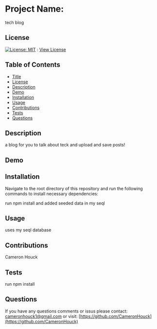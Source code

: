 # Project Name:
  
tech blog
  
## License
  
[![License: MIT](https://img.shields.io/badge/License-MIT-yellow.svg)](https://opensource.org/licenses/MIT) : [View License](https://opensource.org/licenses/MIT)
  
## Table of Contents
  
- [Title](#Project-Name)
- [License](#License)
- [Description](#Description)
- [Demo](#Demo)
- [Installation](#Installation)
- [Usage](#Usage)
- [Contributions](#Contributions)
- [Tests](#Tests)
- [Questions](#Questions)
  
## Description

a blog for you to talk about teck and upload and save posts!

## Demo


  
## Installation
  
Navigate to the root directory of this repository and run the following commands to install necessary dependencies:
  
run npm install and added seeded data in my seql
  
## Usage
  
uses my seql database
  
## Contributions 
  
Cameron Houck
  
## Tests 
  
run npm install
  
## Questions 
  
If you have any questions comments or issus please contact: cameronhouck1@gmail.com or visit: [https://github.com/CameronHouck](https://github.com/CameronHouck)